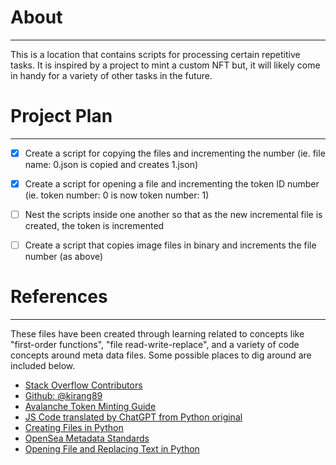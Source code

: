 # About
--------------

This is a location that contains scripts for processing certain repetitive tasks.  It is inspired by a project to mint a custom NFT
but, it will likely come in handy for a variety of other tasks in the future.

# Project Plan
--------------
  - [x] Create a script for copying the files and incrementing the number (ie. file name: 0.json is copied and creates 1.json)
  - [x] Create a script for opening a file and incrementing the token ID number (ie. token number: 0 is now token number: 1)
  - [ ] Nest the scripts inside one another so that as the new incremental file is created, the token is incremented
  - [ ] Create a script that copies image files in binary and increments the file number (as above)


# References
---------------

These files have been created through learning related to concepts like "first-order functions", "file read-write-replace", and a 
variety of code concepts around meta data files.  Some possible places to dig around are included below.

  - [Stack Overflow Contributors](https://stackoverflow.com/questions/75785339/python-copy-existing-file-and-increment-name-by-1-n-number-of-times/75785457?noredirect=1#comment133686114_75785457)
  - [Github: @kirang89](https://gist.github.com/kirang89/6478017)
  - [Avalanche Token Minting Guide](https://docs.avax.network/community/tutorials-contest/2021/how-to-mint-erc721-using-openzeppelin/tutorial#getting-metadata-ready-to-be-uploaded-to-decentralized-storage)
  - [JS Code translated by ChatGPT from Python original](https://chat.openai.com/chat)
  - [Creating Files in Python](https://www.geeksforgeeks.org/how-to-create-filename-containing-date-or-time-in-python/)
  - [OpenSea Metadata Standards](https://docs.opensea.io/docs/metadata-standards)
  - [Opening File and Replacing Text in Python](https://www.youtube.com/watch?v=0eCMCk9Bstw)
